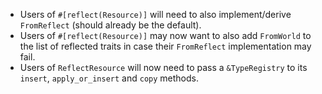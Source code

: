 - Users of `#[reflect(Resource)]` will need to also implement/derive `FromReflect` (should already be the default).
- Users of `#[reflect(Resource)]` may now want to also add `FromWorld` to the list of reflected traits in case their `FromReflect` implementation may fail.
- Users of `ReflectResource` will now need to pass a `&TypeRegistry` to its `insert`, `apply_or_insert` and `copy` methods.

